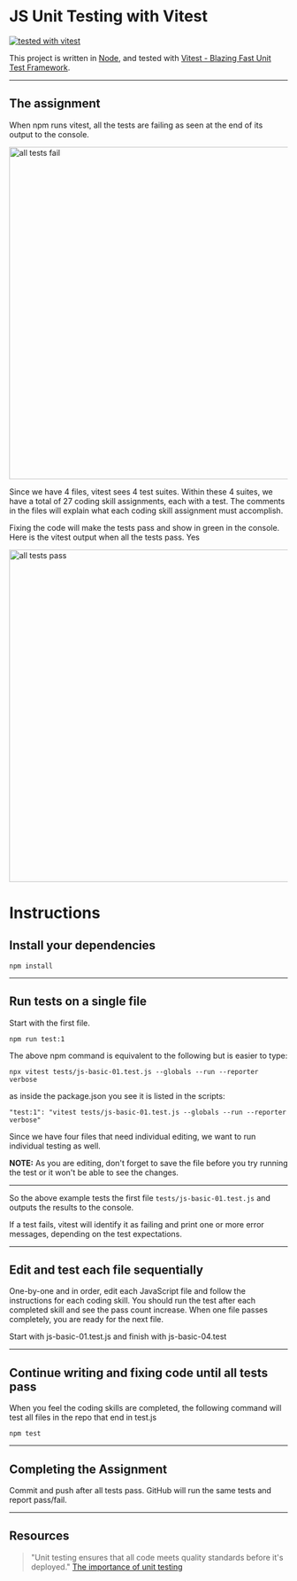 # JS Unit Testing with Vitest

[![tested with vitest](https://img.shields.io/badge/tested_with-vitest-99424f.svg)](https://vitest.dev/)




This project is written in [Node](https://nodejs.org/en/), and tested with [Vitest - Blazing Fast Unit Test Framework](https://vitestjs.io/).

---

## The assignment

When npm runs vitest, all the tests are failing as seen at the end of its output to the console.


<img width="600" alt="all tests fail"  src="https://user-images.githubusercontent.com/13385801/189547187-9a6e14e8-0d1f-45e0-bde7-db0ffee09bff.png">



Since we have 4 files, vitest sees 4 test suites. Within these 4 suites, we have a total of 27 coding skill assignments, each with a test. The comments in the files will explain what each coding skill assignment must accomplish.

Fixing the code will make the tests pass and show in green in the console. Here is the vitest output when all the tests pass. Yes


<img width="600" alt="all tests pass" src="https://user-images.githubusercontent.com/13385801/189547353-39dcd4d1-20d3-4b31-9bee-e7b044cfc092.png">


# Instructions

## Install your dependencies

`npm install`

---

## Run tests on a single file

Start with the first file.

`npm run test:1`

The above npm command is equivalent to the following but is easier to type:

`npx vitest tests/js-basic-01.test.js --globals --run --reporter verbose`

as inside the package.json you see it is listed in the scripts:

`"test:1": "vitest tests/js-basic-01.test.js --globals --run --reporter verbose"`

Since we have four files that need individual editing, we want to run individual testing as well.

**NOTE:** As you are editing, don't forget to save the file before you try running the test or it won't be able to see the changes.

---

So the above example tests the first file `tests/js-basic-01.test.js` and outputs the results to the console.

If a test fails, vitest will identify it as failing and print one or more error messages, depending on the test expectations.

---

## Edit and test each file sequentially

One-by-one and in order, edit each JavaScript file and follow the instructions for each coding skill. You should run the test after each completed skill and see the pass count increase. When one file passes completely, you are ready for the next file.

Start with js-basic-01.test.js and finish with js-basic-04.test

---

## Continue writing and fixing code until all tests pass

When you feel the coding skills are completed, the following command will test all files in the repo that end in test.js

`npm test`

---

## Completing the Assignment

Commit and push after all tests pass. GitHub will run the same tests and report pass/fail.

---

## Resources

> "Unit testing ensures that all code meets quality standards before it's deployed."
> [The importance of unit testing](https://fortegrp.com/the-importance-of-unit-testing/)
